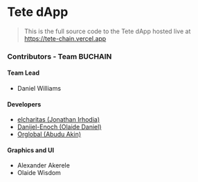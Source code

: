 # Tete dApp
> This is the full source code to the Tete dApp hosted live at https://tete-chain.vercel.app

### Contributors - Team BUCHAIN

#### Team Lead
- Daniel Williams
#### Developers
- [elcharitas (Jonathan Irhodia)](https://github.com/elcharitas)
- [Danijel-Enoch (Olaide Daniel)](https://github.com/Danijel-Enoch)
- [Orglobal (Abudu Akin)](https://github.com/akinabudu)

#### Graphics and UI
- Alexander Akerele
- Olaide Wisdom
